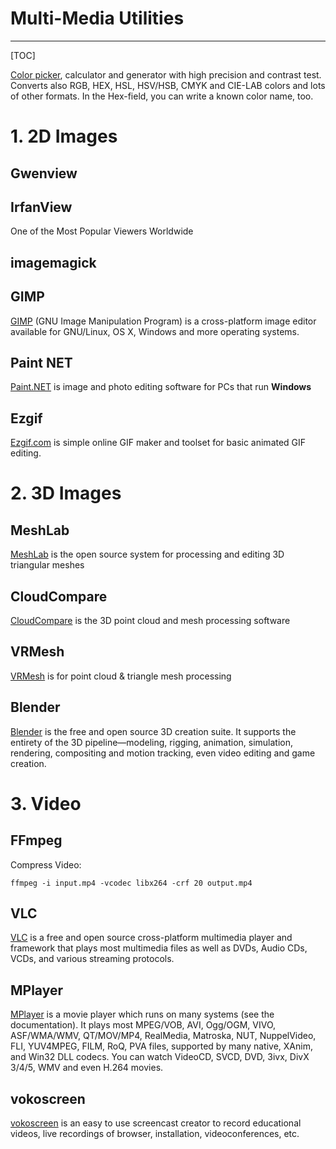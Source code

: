 # Multi-Media Utilities

-----

[TOC]

[Color picker](http://colorizer.org/), calculator and generator with high precision and contrast test. Converts also RGB, HEX, HSL, HSV/HSB, CMYK and CIE-LAB colors and lots of other formats. In the Hex-field, you can write a known color name, too.

# 1. 2D Images

## Gwenview

## IrfanView
One of the Most Popular Viewers Worldwide

## imagemagick

## GIMP
[GIMP](https://www.gimp.org/) (GNU Image Manipulation Program) is a cross-platform image editor available for GNU/Linux, OS X, Windows and more operating systems.

## Paint NET
[Paint.NET](https://www.getpaint.net/index.html) is image and photo editing software for PCs that run **Windows**

## Ezgif
[Ezgif.com](https://ezgif.com/) is simple online GIF maker and toolset for basic animated GIF editing.

# 2. 3D Images

## MeshLab

[MeshLab](http://www.meshlab.net/) is the open source system for processing and editing 3D triangular meshes

## CloudCompare

[CloudCompare](http://www.cloudcompare.org/) is the 3D point cloud and mesh processing software

## VRMesh

[VRMesh](http://vrmesh.com/) is for point cloud & triangle mesh processing

## Blender
[Blender](https://www.blender.org/) is the free and open source 3D creation suite. It supports the entirety of the 3D pipeline—modeling, rigging, animation, simulation, rendering, compositing and motion tracking, even video editing and game creation.


# 3. Video

## FFmpeg

Compress Video:
```
ffmpeg -i input.mp4 -vcodec libx264 -crf 20 output.mp4
```

## VLC
[VLC](https://www.videolan.org/) is a free and open source cross-platform multimedia player and framework that plays most multimedia files as well as DVDs, Audio CDs, VCDs, and various streaming protocols.

## MPlayer
[MPlayer](http://www1.mplayerhq.hu) is a movie player which runs on many systems (see the documentation). It plays most MPEG/VOB, AVI, Ogg/OGM, VIVO, ASF/WMA/WMV, QT/MOV/MP4, RealMedia, Matroska, NUT, NuppelVideo, FLI, YUV4MPEG, FILM, RoQ, PVA files, supported by many native, XAnim, and Win32 DLL codecs. You can watch VideoCD, SVCD, DVD, 3ivx, DivX 3/4/5, WMV and even H.264 movies.

## vokoscreen
[vokoscreen](https://github.com/vkohaupt/vokoscreen) is an easy to use screencast creator to record educational videos, live recordings of browser, installation, videoconferences, etc.
